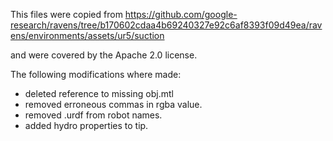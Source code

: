 
This files were copied from 
https://github.com/google-research/ravens/tree/b170602cdaa4b69240327e92c6af8393f09d49ea/ravens/environments/assets/ur5/suction

and were covered by the Apache 2.0 license.

The following modifications where made:
- deleted reference to missing obj.mtl
- removed erroneous commas in rgba value.
- removed .urdf from robot names.
- added hydro properties to tip.